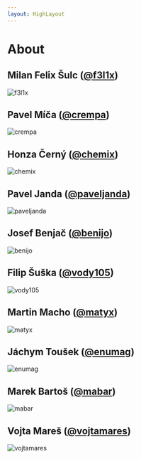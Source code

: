 ```yaml
---
layout: HighLayout
---
```


# About

## Milan Felix Šulc ([@f3l1x](https://github.com/f3l1x))

![f3l1x]

## Pavel Míča ([@crempa](https://github.com/crempa))

![crempa]

## Honza Černý ([@chemix](https://github.com/chemix))

![chemix]

## Pavel Janda ([@paveljanda](https://github.com/paveljanda))

![paveljanda]

## Josef Benjač ([@benijo](https://github.com/benijo))

![benijo]

## Filip Šuška ([@vody105](https://github.com/vody105))

![vody105]

## Martin Macho ([@matyx](https://github.com/matyx))

![matyx]

## Jáchym Toušek ([@enumag](https://github.com/enumag))

![enumag]

## Marek Bartoš ([@mabar](https://github.com/mabar))

![mabar]

## Vojta Mareš ([@vojtamares](https://github.com/vojtamares))

![vojtamares]


[f3l1x]: https://avatars0.githubusercontent.com/u/538058?s=96&v=4
[crempa]: https://avatars0.githubusercontent.com/u/374282?s=96&v=4
[chemix]: https://avatars0.githubusercontent.com/u/42802?s=96&v=4
[paveljanda]: https://avatars0.githubusercontent.com/u/1488874?s=96&v=4
[benijo]: https://avatars0.githubusercontent.com/u/6731626?s=96&v=4
[vody105]: https://avatars0.githubusercontent.com/u/22433893?s=96&v=4
[matyx]: https://avatars0.githubusercontent.com/u/7956225?s=96&v=4
[enumag]: https://avatars0.githubusercontent.com/u/539462?s=96&v=4
[mabar]: https://avatars0.githubusercontent.com/u/20974277?s=96&v=4
[vojtamares]: https://avatars0.githubusercontent.com/u/7180610?s=96&v=4
